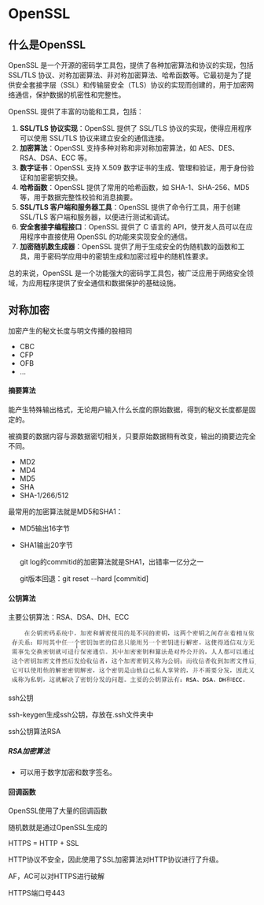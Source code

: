 # OpenSSL

## 什么是OpenSSL


OpenSSL 是一个开源的密码学工具包，提供了各种加密算法和协议的实现，包括 SSL/TLS 协议、对称加密算法、非对称加密算法、哈希函数等。它最初是为了提供安全套接字层（SSL）和传输层安全（TLS）协议的实现而创建的，用于加密网络通信，保护数据的机密性和完整性。

OpenSSL 提供了丰富的功能和工具，包括：

1. **SSL/TLS 协议实现**：OpenSSL 提供了 SSL/TLS 协议的实现，使得应用程序可以使用 SSL/TLS 协议来建立安全的通信连接。
2. **加密算法**：OpenSSL 支持多种对称和非对称加密算法，如 AES、DES、RSA、DSA、ECC 等。
3. **数字证书**：OpenSSL 支持 X.509 数字证书的生成、管理和验证，用于身份验证和加密密钥交换。
4. **哈希函数**：OpenSSL 提供了常用的哈希函数，如 SHA-1、SHA-256、MD5 等，用于数据完整性校验和消息摘要。
5. **SSL/TLS 客户端和服务器工具**：OpenSSL 提供了命令行工具，用于创建 SSL/TLS 客户端和服务器，以便进行测试和调试。
6. **安全套接字编程接口**：OpenSSL 提供了 C 语言的 API，使开发人员可以在应用程序中直接使用 OpenSSL 的功能来实现安全的通信。
7. **加密随机数生成器**：OpenSSL 提供了用于生成安全的伪随机数的函数和工具，用于密码学应用中的密钥生成和加密过程中的随机性要求。

总的来说，OpenSSL 是一个功能强大的密码学工具包，被广泛应用于网络安全领域，为应用程序提供了安全通信和数据保护的基础设施。

## 对称加密

加密产生的秘文长度与明文传播的股相同

- CBC
- CFP
- OFB
- ...

#### 摘要算法

能产生特殊输出格式，无论用户输入什么长度的原始数据，得到的秘文长度都是固定的。

被摘要的数据内容与源数据密切相关，只要原始数据稍有改变，输出的摘要边完全不同。

- MD2
- MD4
- MD5 
- SHA
- SHA-1/266/512

最常用的加密算法就是MD5和SHA1：

- MD5输出16字节

- SHA1输出20字节

  git log的commitid的加密算法就是SHA1，出错率一亿分之一

  git版本回退：git reset --hard [commitid]

#### 公钥算法

主要公钥算法：RSA、DSA、DH、ECC

![image-20240315163114265](./assets/image-20240315163114265.png)

ssh公钥

ssh-keygen生成ssh公钥，存放在.ssh文件夹中

ssh公钥算法RSA

##### RSA加密算法

- 可以用于数字加密和数字签名。

#### 回调函数

OpenSSL使用了大量的回调函数

随机数就是通过OpenSSL生成的

HTTPS = HTTP + SSL

HTTP协议不安全，因此使用了SSL加密算法对HTTP协议进行了升级。

AF，AC可以对HTTPS进行破解

HTTPS端口号443















































